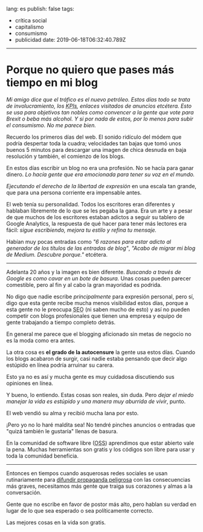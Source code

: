 lang: es
publish: false
tags:
  - crítica social
  - capitalismo
  - consumismo
  - publicidad
date: 2019-06-18T06:32:40.789Z

---

# Porque no quiero que pases más tiempo en mi blog

_Mi amigo dice que el tráfico es el nuevo petróleo. Estos días todo se trata de involucramiento, los <abbr title="Key performance indicator, indicador clave de rendimiento"> KPIs</abbr>, enlaces visitados de anuncios etcétera. Esto se usa para objetivos tan nobles como convencer a la gente que vote para Brexit o beba más alcohol. Y si por nada de estos, por lo menos para subir el consumismo. No me parece bien._

Recuerdo los primeros días del web. El sonido ridículo del módem que podría despertar toda la cuadra; velocidades tan bajas que tomó unos buenos 5 minutos para descargar una imagen de chica desnuda en baja resolución y también, el comienzo de los blogs.

En estos días escribir un blog no era una profesión. No se hacía para ganar dinero. _Lo hacía gente que era emocionada para tener su voz en el mundo._

_Ejecutando el derecho de la libertad de expresión_ en una escala tan grande, que para una persona corriente era impensable antes.

El web tenía su personalidad. Todos los escritores eran diferentes y hablaban libremente de lo que se les pegaba la gana. Era un arte y a pesar de que muchos de los escritores estaban adictos a seguir su tablero de Google Analytics, la respuesta de qué hacer para tener más lectores era fácil: _sigue escribiendo, mejora tu estilo y refina tu mensaje._

Habían muy pocas entradas como _"6 razones para estar adicto al generador de los títulos de las entradas de blog"_, _"Acabo de migrar mi blog de Medium. Descubre porque."_ etcétera.

---

Adelanta 20 años y la imagen es bien diferente. _Buscando a través de Google es como cavar en un bote de basura._ Unas cosas pueden parecer comestible, pero al fin y al cabo la gran mayoridad es podrida.

No digo que nadie escribe _principalmente_ para expresión personal, pero sí, digo que esta gente recibe mucha menos visibilidad estos días, porque a esta gente no le preocupa <abbr title="Search engine optimization, optimización en motores de búsqueda">SEO</abbr> (ni saben mucho de esto) y así no pueden competir con blogs profesionales que tienen una empresa y equipo de gente trabajando a tiempo completo detrás.

En general me parece que el blogging aficionado sin metas de negocio no es la moda como era antes.

La otra cosa es **el grado de la autocensure** la gente usa estos días. Cuando los blogs acabaron de surgir, casi nadie estaba pensando que decir algo estúpido en línea podría arruinar su carera.

Esto ya no es así y mucha gente es muy cuidadosa discutiendo sus opiniones en línea.

Y bueno, lo entiendo. Estas cosas son reales, sin duda. Pero _dejar el miedo manejar la vida es estúpido y una manera muy aburrida de vivir_, punto.

El web vendió su alma y recibió mucha lana por esto.

¡Pero yo no lo haré maldita sea! No tendré pinches anuncios o entradas que "quizá también le gustaría" llenas de basura.

En la comunidad de software libre (<abbr title="Open-source software">OSS</abbr>) aprendimos que estar abierto vale la pena. Muchas herramientas son gratis y los códigos son libre para usar y toda la comunidad beneficia.

---

Entonces en tiempos cuando asquerosas redes sociales se usan rutinariamente para [difundir propaganda peligrosa][ted-on-brexit] con las consecuencias más graves, necesitamos más gente que traiga sus corazones y almas a la conversación.

Gente que no escribe en favor de postor más alto, pero hablan su verdad en lugar de lo que sea esperado o sea políticamente correcto.

Las mejores cosas en la vida son gratis.

[ted-on-brexit]: https://www.ted.com/talks/carole_cadwalladr_facebook_s_role_in_brexit_and_the_threat_to_democracy
